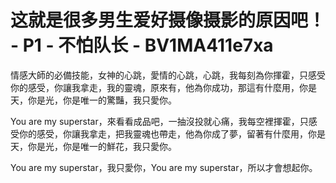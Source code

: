# 这就是很多男生爱好摄像摄影的原因吧！ - P1 - 不怕队长 - BV1MA411e7xa

情感大師的必備技能，女神的心跳，愛情的心跳，心跳，我每刻為你揮霍，只感受你的感受，你讓我拿走，我的靈魂，原來有，他為你成功，那這有什麼用，你是天，你是光，你是唯一的驚豔，我只愛你。

You are my superstar，來看看成品吧，一抽沒投就心痛，我每空裡揮霍，只感受你的感受，你讓我拿走，把我靈魂也帶走，他為你成了夢，留著有什麼用，你是天，你是光，你是唯一的鮮花，我只愛你。

You are my superstar，我只愛你，You are my superstar，所以才會想起你。